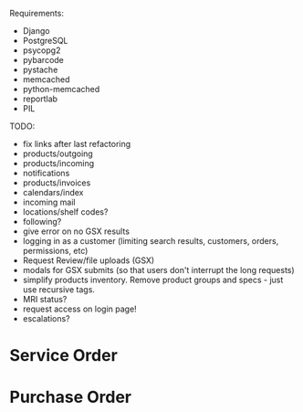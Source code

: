 Requirements:
- Django
- PostgreSQL
- psycopg2
- pybarcode
- pystache
- memcached
- python-memcached
- reportlab
- PIL

TODO:
- fix links after last refactoring
- products/outgoing
- products/incoming
- notifications
- products/invoices
- calendars/index
- incoming mail
- locations/shelf codes?
- following?
- give error on no GSX results
- logging in as a customer (limiting search results, customers, orders, permissions, etc)
- Request Review/file uploads (GSX)
- modals for GSX submits (so that users don't interrupt the long requests)
- simplify products inventory. Remove product groups and specs - just use recursive tags.
- MRI status?
- request access on login page!
- escalations?

Service Order
=============


Purchase Order
==============
